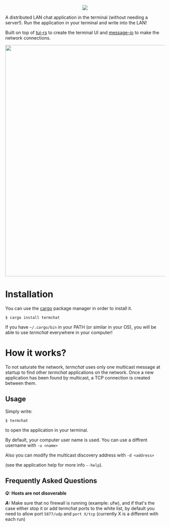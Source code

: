 <p align="center">
  <img src="https://docs.google.com/drawings/d/e/2PACX-1vTCUOY5x1FQ-zWJdagKPLVWLTWDO3QCg9brYPOHZ6qqK6LndPTDM3sfp0599w1F4VatZfLITTZM33JW/pub?w=712&h=164"/>
</p>

A distributed LAN chat application in the terminal (without needing a server!).
Run the application in your terminal and write into the LAN!

Built on top of [tui-rs](https://github.com/fdehau/tui-rs) to create the terminal UI and
[message-io](https://github.com/lemunozm/message-io) to make the network connections.

<p align="center">
  <img src="https://docs.google.com/drawings/d/e/2PACX-1vTqzOQn7e7_B0kK6thL_4OyyuXBJxf0c4xLfYbiFTbYuASI5qylPWjLKLrIPro4cvQTHYtWuU0ibdZt/pub?w=730&h=530" width="730"/>
</p>

# Installation
You can use the [cargo][cargo] package manager in order to install it.
```
$ cargo install termchat
```
If you have `~/.cargo/bin` in your PATH (or similar in your OS), you will be able to use *termchat* everywhere in your computer!

[cargo]: https://doc.rust-lang.org/cargo/getting-started/installation.html

# How it works?
To not saturate the network, *termchat* uses only one multicast message at startup to find other *termchat* applications on the network.
Once a new application has been found by multicast, a TCP connection is created between them.

## Usage
Simply write:
```
$ termchat
```

to open the application in your terminal.

By default, your computer user name is used. You can use a diffrent username with `-u <name>`

Also you can modify the multicast discovery address with `-d <address>` 

(see the application help for more info `--help`).

## Frequently Asked Questions

***Q:*** **Hosts are not disoverable**

***A:*** Make sure that no firewall is running (example: ufw), and if that's the case either stop it or add termchat ports to the white list, by default you need to allow port `5877/udp` and `port X/tcp` (currently X is a different with each run)
